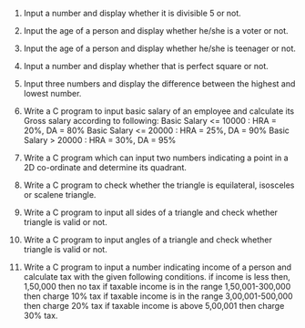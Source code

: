 1. Input a number and display whether it is divisible 5 or not.

2. Input the age of a person and display whether he/she is a voter or not.

3. Input the age of a person and display whether he/she is teenager or not.

4. Input a number and display whether that is perfect square or not.

5. Input three numbers and display the difference between the highest and lowest number.

6. Write a C program to input basic salary of an employee and calculate its Gross salary
according to following:
Basic Salary &lt;= 10000 : HRA = 20%, DA = 80%
Basic Salary &lt;= 20000 : HRA = 25%, DA = 90%
Basic Salary &gt; 20000 : HRA = 30%, DA = 95%

7. Write a C program which can input two numbers indicating a point in a 2D co-ordinate
and determine its quadrant.

8. Write a C program to check whether the triangle is equilateral, isosceles or scalene
triangle.

9. Write a C program to input all sides of a triangle and check whether triangle is valid or
not.

10. Write a C program to input angles of a triangle and check whether triangle is valid or not.

11. Write a C program to input a number indicating income of a person and calculate tax with
the given following conditions.
if income is less then, 1,50,000 then no tax
if taxable income is in the range 1,50,001-300,000 then charge 10% tax
if taxable income is in the range 3,00,001-500,000 then charge 20% tax
if taxable income is above 5,00,001 then charge 30% tax.
